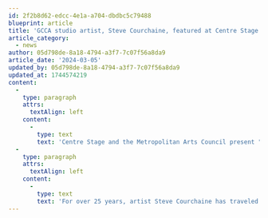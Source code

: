 ```yaml
---
id: 2f2b8d62-edcc-4e1a-a704-dbdbc5c79488
blueprint: article
title: 'GCCA studio artist, Steve Courchaine, featured at Centre Stage Gallery'
article_category:
  - news
author: 05d798de-8a18-4794-a3f7-7c07f56a8da9
article_date: '2024-03-05'
updated_by: 05d798de-8a18-4794-a3f7-7c07f56a8da9
updated_at: 1744574219
content:
  -
    type: paragraph
    attrs:
      textAlign: left
    content:
      -
        type: text
        text: 'Centre Stage and the Metropolitan Arts Council present "Western Light: Earth, Sky, Water" featuring American landscapes by GCCA''s studio artist, Steve Courchaine. The opening reception will be held at Centre Stage Gallery (501 River Street, Greenville, SC 29601) on Friday, March 8, from 6-8 PM. The show will be available to view until April 26, 2024 during Centre Stage Gallery''s business hours, Tuesday-Friday, 2-5 PM.'
  -
    type: paragraph
    attrs:
      textAlign: left
    content:
      -
        type: text
        text: 'For over 25 years, artist Steve Courchaine has traveled throughout the American West, collecting reference material with photography and practicing plein air painting. Inspired by the vast western landscape, he observed the clarity of sunlight in the west increases the color saturation found in nature there versus what you might see in the east. This exhibit represents those experiences.'
---
```

